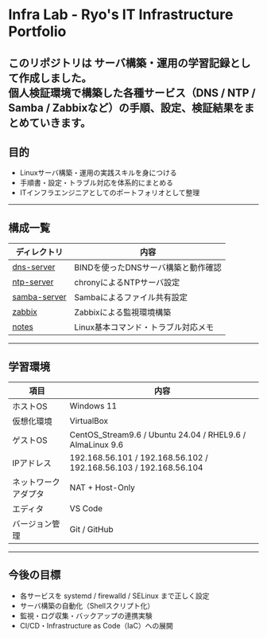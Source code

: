 # Infra Lab - Ryo's IT Infrastructure Portfolio

このリポジトリは サーバ構築・運用の学習記録として作成しました。  
個人検証環境で構築した各種サービス（DNS / NTP / Samba / Zabbixなど）の手順、設定、検証結果をまとめていきます。
---
## 目的
- Linuxサーバ構築・運用の実践スキルを身につける
- 手順書・設定・トラブル対応を体系的にまとめる
- ITインフラエンジニアとしてのポートフォリオとして整理
---
## 構成一覧
| ディレクトリ | 内容 |
|---------------|------|
| [dns-server](dns-server/) | BINDを使ったDNSサーバ構築と動作確認 |
| [ntp-server](ntp-server/) | chronyによるNTPサーバ設定 |
| [samba-server](samba-server/) | Sambaによるファイル共有設定 |
| [zabbix](zabbix/) | Zabbixによる監視環境構築 |
| [notes](notes/) | Linux基本コマンド・トラブル対応メモ |
---
## 学習環境
| 項目 | 内容 |
|------|------|
| ホストOS | Windows 11 |
| 仮想化環境 | VirtualBox |
| ゲストOS | CentOS_Stream9.6 / Ubuntu 24.04 / RHEL9.6 / AlmaLinux 9.6 |
| IPアドレス | 192.168.56.101 / 192.168.56.102 / 192.168.56.103 /  192.168.56.104 |
| ネットワークアダプタ | NAT + Host-Only |
| エディタ | VS Code |
| バージョン管理 | Git / GitHub |
---
## 今後の目標
- 各サービスを systemd / firewalld / SELinux まで正しく設定
- サーバ構築の自動化（Shellスクリプト化）
- 監視・ログ収集・バックアップの連携実験
- CI/CD・Infrastructure as Code（IaC）への展開

